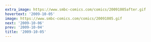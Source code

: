 ```yaml
---
extra_image: https://www.smbc-comics.com/comics/20091005after.gif
hovertext: '2009-10-05'
image: https://www.smbc-comics.com/comics/20091005.gif
next: '2009-10-06'
prev: '2009-10-04'
title: '2009-10-05'
---
```

